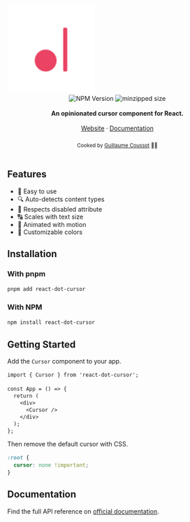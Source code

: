 <a href="https://react-dot-cursor.guics.st/">
    <img width="200" alt="react-dot-cursor - Try it out" src="https://raw.githubusercontent.com/GuiEpi/react-dot-cursor/refs/heads/main/website/public/react-dot-cursor.svg"/>
</a>

<div align="center">
    <img src="https://badgen.net/npm/v/react-dot-cursor" alt="NPM Version" />
    <img src="https://badgen.net/bundlephobia/minzip/react-dot-cursor" alt="minzipped size"/>
    <!-- <img src="https://github.com/GuiEpi/react-dot-cursor/workflows/CI/badge.svg" alt="Build Status" /> -->
</div>

<br />

<div align="center"><strong>An opinionated cursor component for React.</strong></div>

<br />

<div align="center">
    <a href="https://react-dot-cursor.guics.st/">Website</a> 
    <span> · </span>
    <a href="https://react-dot-cursor.guics.st/docs">Documentation</a> 
</div>

<br />

<div align="center">
  <sub>Cooked by <a href="https://github.com/GuiEpi/">Guillaume Coussot</a> 👨‍🍳</sub>
</div>

<br />

## Features

- 🚀 Easy to use
- 🔍 Auto-detects content types
- 🚫 Respects disabled attribute
- 🔠 Scales with text size
- 🎥 Animated with motion
- 🎨 Customizable colors

## Installation

### With pnpm

```sh
pnpm add react-dot-cursor
```

### With NPM

```sh
npm install react-dot-cursor
```

## Getting Started

Add the `Cursor` component to your app.

```tsx
import { Cursor } from 'react-dot-cursor';

const App = () => {
  return (
    <div>
      <Cursor />
    </div>
  );
};
```

Then remove the default cursor with CSS.

```css
:root {
  cursor: none !important;
}
```

## Documentation

Find the full API reference on [official documentation](https://react-dot-cursor.guics.st/docs).
